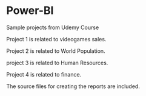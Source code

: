 # Power-BI
 Sample projects from Udemy Course

Project 1 is related to videogames sales.

Project 2 is related to World Population.

project 3 is related to Human Resources.

Project 4 is related to finance.

The source files for creating the reports are included.
